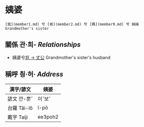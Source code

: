 # 姨婆
	[我](member1.md) 兮 [爸](member2.md) 兮 [媽](member9.md) 兮 姊妹 Grandmother's sister

## 關係 관·희- _Relationships_

- 姨婆兮[尪 → 丈公](member72.md) Grandmother's sister's husband



## 稱呼 칑·허· _Address_

漢字/諺文 | 姨婆
--- | ---
諺文 깐-뿐ˆ | 이ˆ보ˆ
台羅 Tâi-lô | î-pô
戴字 Taiji | ee3poh2


